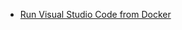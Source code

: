 * [Run Visual Studio Code from Docker](./blob/master/Run%20Visual%20Studio%20Code%20from%20Docker.md)
